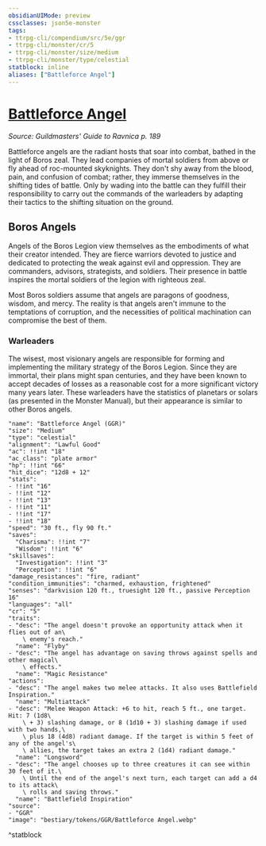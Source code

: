 ```yaml
---
obsidianUIMode: preview
cssclasses: json5e-monster
tags:
- ttrpg-cli/compendium/src/5e/ggr
- ttrpg-cli/monster/cr/5
- ttrpg-cli/monster/size/medium
- ttrpg-cli/monster/type/celestial
statblock: inline
aliases: ["Battleforce Angel"]
---
```

# [Battleforce Angel](3-Compendium\CLI\bestiary\celestial/battleforce-angel-ggr.md)
*Source: Guildmasters' Guide to Ravnica p. 189*  

Battleforce angels are the radiant hosts that soar into combat, bathed in the light of Boros zeal. They lead companies of mortal soldiers from above or fly ahead of roc-mounted skyknights. They don't shy away from the blood, pain, and confusion of combat; rather, they immerse themselves in the shifting tides of battle. Only by wading into the battle can they fulfill their responsibility to carry out the commands of the warleaders by adapting their tactics to the shifting situation on the ground.

## Boros Angels

Angels of the Boros Legion view themselves as the embodiments of what their creator intended. They are fierce warriors devoted to justice and dedicated to protecting the weak against evil and oppression. They are commanders, advisors, strategists, and soldiers. Their presence in battle inspires the mortal soldiers of the legion with righteous zeal.

Most Boros soldiers assume that angels are paragons of goodness, wisdom, and mercy. The reality is that angels aren't immune to the temptations of corruption, and the necessities of political machination can compromise the best of them.

### Warleaders

The wisest, most visionary angels are responsible for forming and implementing the military strategy of the Boros Legion. Since they are immortal, their plans might span centuries, and they have been known to accept decades of losses as a reasonable cost for a more significant victory many years later. These warleaders have the statistics of planetars or solars (as presented in the Monster Manual), but their appearance is similar to other Boros angels.

```statblock
"name": "Battleforce Angel (GGR)"
"size": "Medium"
"type": "celestial"
"alignment": "Lawful Good"
"ac": !!int "18"
"ac_class": "plate armor"
"hp": !!int "66"
"hit_dice": "12d8 + 12"
"stats":
- !!int "16"
- !!int "12"
- !!int "13"
- !!int "11"
- !!int "17"
- !!int "18"
"speed": "30 ft., fly 90 ft."
"saves":
  "Charisma": !!int "7"
  "Wisdom": !!int "6"
"skillsaves":
  "Investigation": !!int "3"
  "Perception": !!int "6"
"damage_resistances": "fire, radiant"
"condition_immunities": "charmed, exhaustion, frightened"
"senses": "darkvision 120 ft., truesight 120 ft., passive Perception 16"
"languages": "all"
"cr": "5"
"traits":
- "desc": "The angel doesn't provoke an opportunity attack when it flies out of an\
    \ enemy's reach."
  "name": "Flyby"
- "desc": "The angel has advantage on saving throws against spells and other magical\
    \ effects."
  "name": "Magic Resistance"
"actions":
- "desc": "The angel makes two melee attacks. It also uses Battlefield Inspiration."
  "name": "Multiattack"
- "desc": "Melee Weapon Attack: +6 to hit, reach 5 ft., one target. Hit: 7 (1d8\
    \ + 3) slashing damage, or 8 (1d10 + 3) slashing damage if used with two hands,\
    \ plus 18 (4d8) radiant damage. If the target is within 5 feet of any of the angel's\
    \ allies, the target takes an extra 2 (1d4) radiant damage."
  "name": "Longsword"
- "desc": "The angel chooses up to three creatures it can see within 30 feet of it.\
    \ Until the end of the angel's next turn, each target can add a d4 to its attack\
    \ rolls and saving throws."
  "name": "Battlefield Inspiration"
"source":
- "GGR"
"image": "bestiary/tokens/GGR/Battleforce Angel.webp"
```
^statblock